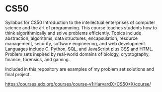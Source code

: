 # CS50

Syllabus for CS50
Introduction to the intellectual enterprises of computer science and the art of programming. This course teaches students how to think algorithmically and solve problems efficiently. Topics include abstraction, algorithms, data structures, encapsulation, resource management, security, software engineering, and web development. Languages include C, Python, SQL, and JavaScript plus CSS and HTML. Problem sets inspired by real-world domains of biology, cryptography, finance, forensics, and gaming.

Included in this repository are examples of my problem set solutions and final project.

https://courses.edx.org/courses/course-v1:HarvardX+CS50+X/course/
